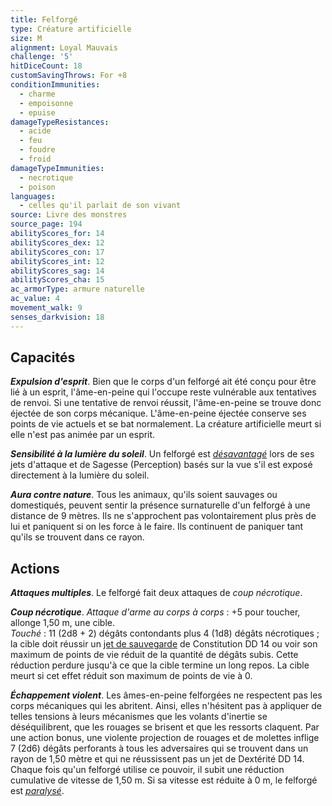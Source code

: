 ```yaml
---
title: Felforgé
type: Créature artificielle
size: M
alignment: Loyal Mauvais
challenge: '5'
hitDiceCount: 18
customSavingThrows: For +8
conditionImmunities:
  - charme
  - empoisonne
  - epuise
damageTypeResistances:
  - acide
  - feu
  - foudre
  - froid
damageTypeImmunities:
  - necrotique
  - poison
languages:
  - celles qu'il parlait de son vivant
source: Livre des monstres
source_page: 194
abilityScores_for: 14
abilityScores_dex: 12
abilityScores_con: 17
abilityScores_int: 12
abilityScores_sag: 14
abilityScores_cha: 15
ac_armorType: armure naturelle
ac_value: 4
movement_walk: 9
senses_darkvision: 18
---
```

## Capacités
_**Expulsion d'esprit**_. Bien que le corps d'un felforgé ait été conçu pour être lié à un esprit, l'âme-en-peine qui l'occupe reste vulnérable aux tentatives de renvoi. Si une tentative de renvoi réussit, l'âme-en-peine se trouve donc éjectée de son corps mécanique. L'âme-en-peine éjectée conserve ses points de vie actuels et se bat normalement. La créature artificielle meurt si elle n'est pas animée par un esprit.

_**Sensibilité à la lumière du soleil**_. Un felforgé est [_désavantagé_](/utiliser-les-caracteristiques/#avantage-et-desavantage) lors de ses jets d'attaque et de Sagesse (Perception) basés sur la vue s'il est exposé directement à la lumière du soleil.

_**Aura contre nature**_. Tous les animaux, qu'ils soient sauvages ou domestiqués, peuvent sentir la présence surnaturelle d'un felforgé à une distance de 9 mètres. Ils ne s'approchent pas volontairement plus près de lui et paniquent si on les force à le faire. Ils continuent de paniquer tant qu'ils se trouvent dans ce rayon.

## Actions
_**Attaques multiples**_. Le felforgé fait deux attaques de _coup nécrotique_.

_**Coup nécrotique**_. _Attaque d'arme au corps à corps_ : +5 pour toucher, allonge 1,50 m, une cible.  
_Touché_ : 11 (2d8 + 2) dégâts contondants plus 4 (1d8) dégâts nécrotiques ; la cible doit réussir un [jet de sauvegarde](/utiliser-les-caracteristiques/#jets-de-sauvegarde) de Constitution DD 14 ou voir son maximum de points de vie réduit de la quantité de dégâts subis. Cette réduction perdure jusqu'à ce que la cible termine un long repos. La cible meurt si cet effet réduit son maximum de points de vie à 0.

_**Échappement violent**_. Les âmes-en-peine felforgées ne respectent pas les corps mécaniques qui les abritent. Ainsi, elles n'hésitent pas à appliquer de telles tensions à leurs mécanismes que les volants d'inertie se déséquilibrent, que les rouages se brisent et que les ressorts claquent. Par une action bonus, une violente projection de rouages et de molettes inflige 7 (2d6) dégâts perforants à tous les adversaires qui se trouvent dans un rayon de 1,50 mètre et qui ne réussissent pas un jet de Dextérité DD 14. Chaque fois qu'un felforgé utilise ce pouvoir, il subit une réduction cumulative de vitesse de 1,50 m. Si sa vitesse est réduite à 0 m, le felforgé est [_paralysé_](/gerer-la-sante-du-personnage/#paralyse).
